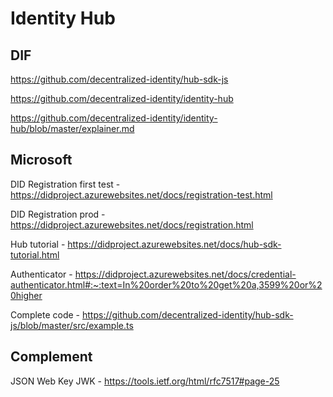 # Identity Hub

## DIF 

https://github.com/decentralized-identity/hub-sdk-js

https://github.com/decentralized-identity/identity-hub

https://github.com/decentralized-identity/identity-hub/blob/master/explainer.md


## Microsoft

DID Registration first test - https://didproject.azurewebsites.net/docs/registration-test.html

DID Registration prod - https://didproject.azurewebsites.net/docs/registration.html

Hub tutorial - https://didproject.azurewebsites.net/docs/hub-sdk-tutorial.html

Authenticator - https://didproject.azurewebsites.net/docs/credential-authenticator.html#:~:text=In%20order%20to%20get%20a,3599%20or%20higher

Complete code - https://github.com/decentralized-identity/hub-sdk-js/blob/master/src/example.ts


## Complement 

JSON Web Key JWK - https://tools.ietf.org/html/rfc7517#page-25